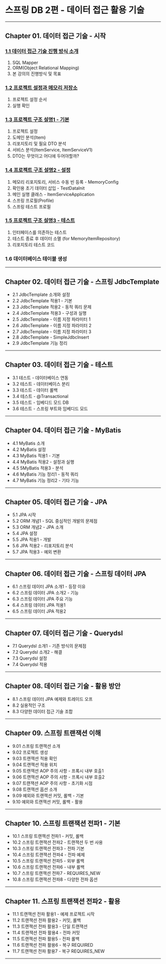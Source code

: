 
# 스프링 DB 2편 - 데이터 접근 활용 기술

---

## Chapter 01. 데이터 접근 기술 - 시작

### <a href="Chapter 01. 데이터 접근 기술 - 시작/1.1 데이터 접근 기술 진행 방식 소개.md" target="_blank">1.1 데이터 접근 기술 진행 방식 소개</a>
1) SQL Mapper
2) ORM(Object Relational Mapping)
3) 본 강의의 진행방식 및 목표

### <a href="Chapter 01. 데이터 접근 기술 - 시작/1.2 프로젝트 설정과 메모리 저장소.md" target="_blank">1.2 프로젝트 설정과 메모리 저장소</a>
1) 프로젝트 설정 순서
2) 실행 확인

### <a href="Chapter 01. 데이터 접근 기술 - 시작/1.3 프로젝트 구조 설명1 - 기본.md" target="_blank">1.3 프로젝트 구조 설명1 - 기본</a>
1) 프로젝트 설정
2) 도메인 분석(Item)
3) 리포지토리 및 필요 DTO 분석
4) 서비스 분석(ItemService, ItemServiceV1)
5) DTO는 무엇이고 어디에 두어야할까?

### <a href="Chapter 01. 데이터 접근 기술 - 시작/1.4 프로젝트 구조 설명2 - 설정.md" target="_blank">1.4 프로젝트 구조 설명2 - 설정</a>
1) 메모리 리포지토리, 서비스 수동 빈 등록 - MemoryConfig
2) 확인용 초기 데이터 삽입 - TestDataInit
3) 메인 실행 클래스 - ItemServiceApplication
4) 스프링 프로필(Profile)
5) 스프링 테스트 프로필

### <a href="Chapter 01. 데이터 접근 기술 - 시작/1.5 프로젝트 구조 설명3 - 테스트.md" target="_blank">1.5 프로젝트 구조 설명3 - 테스트</a>
1) 인터페이스를 의존하는 테스트
2) 테스트 종료 후 데이터 소멸 (for MemoryItemRepository)
3) 리포지토리 테스트 코드

### 1.6 데이터베이스 테이블 생성

---

## Chapter 02. 데이터 접근 기술 - 스프링 JdbcTemplate
- 2.1 JdbcTemplate 소개와 설정
- 2.2 JdbcTemplate 적용1 - 기본
- 2.3 JdbcTemplate 적용2 - 동적 쿼리 문제
- 2.4 JdbcTemplate 적용3 - 구성과 실행
- 2.5 JdbcTemplate - 이름 지정 파라미터 1
- 2.6 JdbcTemplate - 이름 지정 파라미터 2
- 2.7 JdbcTemplate - 이름 지정 파라미터 3 
- 2.8 JdbcTemplate - SimpleJdbcInsert
- 2.9 JdbcTemplate 기능 정리

---

## Chapter 03. 데이터 접근 기술 - 테스트
- 3.1 테스트 - 데이터베이스 연동
- 3.2 테스트 - 데이터베이스 분리
- 3.3 테스트 - 데이터 롤백
- 3.4 테스트 - @Transactional
- 3.5 테스트 - 임베디드 모드 DB
- 3.6 테스트 - 스프링 부트와 임베디드 모드

---

## Chapter 04. 데이터 접근 기술 - MyBatis
- 4.1 MyBatis 소개
- 4.2 MyBatis 설정
- 4.3 MyBatis 적용1 - 기본
- 4.4 MyBatis 적용2 - 설정과 실행
- 4.5 5MyBatis 적용3 - 분석
- 4.6 MyBatis 기능 정리1 - 동적 쿼리
- 4.7 MyBatis 기능 정리2 - 기타 기능

---

## Chapter 05. 데이터 접근 기술 - JPA
- 5.1 JPA 시작
- 5.2 ORM 개념1 - SQL 중심적인 개발의 문제점
- 5.3 ORM 개념2 - JPA 소개
- 5.4 JPA 설정
- 5.5 JPA 적용1 - 개발
- 5.6 JPA 적용2 - 리포지토리 분석
- 5.7 JPA 적용3 - 예외 변환

---

## Chapter 06. 데이터 접근 기술 - 스프링 데이터 JPA
- 6.1 스프링 데이터 JPA 소개1 - 등장 이유
- 6.2 스프링 데이터 JPA 소개2 - 기능
- 6.3 스프링 데이터 JPA 주요 기능
- 6.4 스프링 데이터 JPA 적용1
- 6.5 스프링 데이터 JPA 적용2

---

## Chapter 07. 데이터 접근 기술 - Querydsl

- 7.1 Querydsl 소개1 - 기존 방식의 문제점
- 7.2 Querydsl 소개2 - 해결
- 7.3 Querydsl 설정
- 7.4 Querydsl 적용

---

## Chapter 08. 데이터 접근 기술 - 활용 방안
- 8.1 스프링 데이터 JPA 예제와 트레이드 오프
- 8.2 실용적인 구조
- 8.3 다양한 데이터 접근 기술 조합

---

## Chapter 09. 스프링 트랜잭션 이해
- 9.01 스프링 트랜잭션 소개
- 9.02 프로젝트 생성
- 9.03 트랜잭션 적용 확인
- 9.04 트랜잭션 적용 위치
- 9.05 트랜잭션 AOP 주의 사항 - 프록시 내부 호출1
- 9.06 트랜잭션 AOP 주의 사항 - 프록시 내부 호출2
- 9.07 트랜잭션 AOP 주의 사항 - 초기화 시점 
- 9.08 트랜잭션 옵션 소개
- 9.09 예외와 트랜잭션 커밋, 롤백 - 기본
- 9.10 예외와 트랜잭션 커밋, 롤백 - 활용

---

## Chapter 10. 스프링 트랜잭션 전파1 - 기본
- 10.1 스프링 트랜잭션 전파1 - 커밋, 롤백
- 10.2 스프링 트랜잭션 전파2 - 트랜잭션 두 번 사용
- 10.3 스프링 트랜잭션 전파3 - 전파 기본
- 10.4 스프링 트랜잭션 전파4 - 전파 예제
- 10.5 스프링 트랜잭션 전파5 - 외부 롤백
- 10.6 스프링 트랜잭션 전파6 - 내부 롤백 
- 10.7 스프링 트랜잭션 전파7 - REQUIRES_NEW
- 10.8 스프링 트랜잭션 전파8 - 다양한 전파 옵션

---

## Chapter 11. 스프링 트랜잭션 전파2 - 활용
- 11.1 트랜잭션 전파 활용1 - 예제 프로젝트 시작
- 11.2 트랜잭션 전파 활용2 - 커밋, 롤백
- 11.3 트랜잭션 전파 활용3 - 단일 트랜잭션
- 11.4 트랜잭션 전파 활용4 - 전파 커밋
- 11.5 트랜잭션 전파 활용5 - 전파 롤백
- 11.6 트랜잭션 전파 활용6 - 복구 REQUIRED
- 11.7 트랜잭션 전파 활용7 - 복구 REQUIRES_NEW

---
